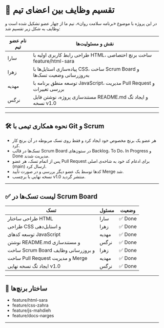 # 👥 تقسیم وظایف بین اعضای تیم

در این پروژه با موضوع «برنامه سلامت روان»، تیم ما از چهار عضو تشکیل شده است و وظایف به شکل زیر تقسیم شد:

| نام عضو تیم | نقش و مسئولیت‌ها |
|-------------|-------------------|
| سارا        | طراحی رابط کاربری اولیه با HTML، ساخت برنچ اختصاصی feature/html-sara |
| زهرا        | پیاده‌سازی استایل‌ها با CSS، ساخت Scrum Board و به‌روزرسانی وضعیت تسک‌ها |
| مهدیه       | توسعه منطق برنامه با JavaScript، مدیریت Pull Request و بررسی تغییرات |
| نرگس        | مستندسازی پروژه، نوشتن فایل README.md و ایجاد تگ نسخه v1.0 |

---

## 🛠️ نحوه همکاری تیمی با Git و Scrum

- هر عضو یک برنچ مخصوص خود ایجاد کرد و فقط روی تسک مربوطه در آن برنچ کار کرد.
- تسک‌ها در قالب Scrum Board در ستون‌های Backlog، To Do، In Progress و Done مدیریت شدند.
- پس از اتمام تسک، هر عضو Pull Request برای ادغام کد خود به شاخه‌ی اصلی (main) ارسال کرد.
- کدها توسط یک عضو دیگر بررسی و در صورت تأیید Merge شد.
- نسخه نهایی با برچسب v1.0 منتشر گردید.

---

## ✅ لیست تسک‌ها در Scrum Board

| تسک | مسئول | وضعیت |
|------|---------|--------|
| طراحی ساختار HTML | سارا | ✅ Done |
| طراحی CSS و استایل‌دهی | زهرا | ✅ Done |
| توسعه کدهای JavaScript | مهدیه | ✅ Done |
| نوشتن README.md و مستندسازی | نرگس | ✅ Done |
| ساخت Scrum Board و بروزرسانی وظایف | زهرا | ✅ Done |
| ساخت Pull Request و مدیریت Merge | مهدیه | ✅ Done |
| ایجاد تگ نسخه نهایی v1.0 | نرگس | ✅ Done |

---

## 📁 ساختار برنچ‌ها

- feature/html-sara
- feature/css-zahra
- feature/js-mahdieh
- feature/docs-narges

---